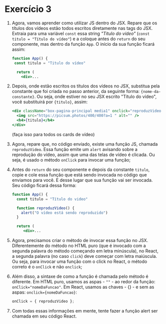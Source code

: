 # Exercício 3

1. Agora, vamos aprender como utilizar JS dentro do JSX. Repare que os títulos dos vídeos estão todos escritos diretamente nas tags do JSX. Extraia para uma variável `const` essa string _"Título do vídeo"_ (`const titulo = "Título do vídeo"`) e a coloque antes do `return` do seu componente, mas dentro da função `App`. O início da sua função ficará assim:

   ```jsx
   function App() {
   	const titulo = "Titulo do vídeo"

     return (
       <div>...
   ```

2. Depois, onde estão escritos os títulos dos vídeos no JSX, substitua pela constante que foi criada no passo anterior, da seguinte forma: `{nome-da-constante}`. Ou seja, onde estiver no seu JSX escrito "Título do vídeo", você substituirá por `{titulo}`, assim:

   ```jsx
   <div className="box-pagina-principal media1" onclick="reproduzVideo()">
     <img src="https://picsum.photos/400/400?a=1 " alt="" />
     <h4>{titulo}</h4>
   </div>
   ```

   (faça isso para todos os cards de vídeo)

3. Agora, repare que, no código enviado, existe uma função JS, chamada `reproduzVideo`.
   Essa função emite um `alert` avisando sobre a reprodução do vídeo, assim que uma das telas de vídeo é clicada. Ou seja, é usado o método `onClick` para invocar uma função;
4. Antes do `return` do seu componente e depois da constante `titulo`, copie e cole essa função que está sendo invocada no código que enviamos para você. E desse lugar que sua função vai ser invocada. Seu código ficará dessa forma:

   ```jsx
   function App() {
     const titulo = "Título do video"

     function reproduzVideo() {
       alert("O vídeo está sendo reproduzido")
     }

     return (
   		<div>...
   ```

5. Agora, precisamos criar o método de invocar essa função no JSX. Diferentemente do método no HTML puro (que é invocado com a segunda palavra do método começando em letra minúscula), no React, a segunda palavra (no caso `click`) deve começar com letra maiúscula. Ou seja, para invocar uma função com o click no React, o método correto é o `onClick` e não `onclick`;
6. Além disso, a sintaxe de como a função é chamada pelo método é diferente. Em HTML puro, usamos as aspas - `""` - ao redor da função: `onClick="nomeDaFuncao"`. Em React, usamos as chaves - {} - e sem as aspas: `onclick={nomeDaFuncao}`:

   ```jsx
   onClick = { reproduzVideo };
   ```

7. Com todas essas informações em mente, tente fazer a função alert ser chamada em seu código React.
